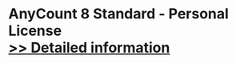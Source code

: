 # AnyCount 8 Standard - Personal License<br />[>> Detailed information](https://secure.shareit.com/shareit/product.html?productid=300528819&affiliateid=200057808)